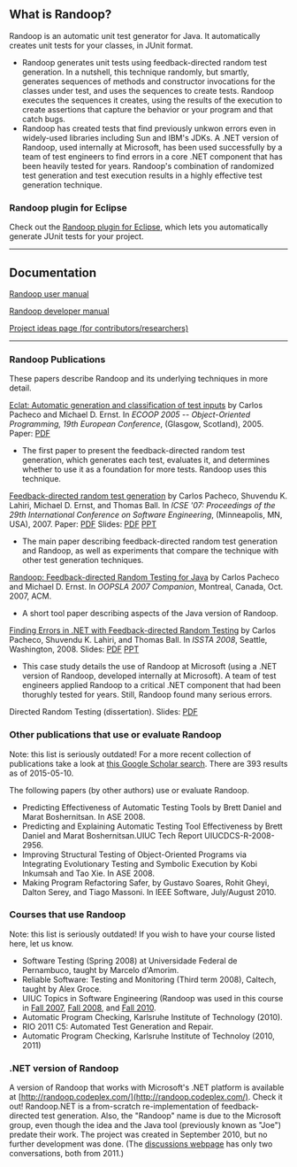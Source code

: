 ## What is Randoop? ##

Randoop is an automatic unit test generator for Java. It automatically creates unit tests for your classes, in JUnit format.

  * Randoop generates unit tests using feedback-directed random test generation. In a nutshell, this technique randomly, but smartly, generates sequences of methods and constructor invocations for the classes under test, and uses the sequences to create tests. Randoop executes the sequences it creates, using the results of the execution to create assertions that capture the behavior or your program and that catch bugs.
  * Randoop has created tests that find previously unkwon errors even in widely-used libraries including Sun and IBM's JDKs. A .NET version of Randoop, used internally at Microsoft, has been used successfully by a team of test engineers to find errors in a core .NET component that has been heavily tested for years. Randoop's combination of randomized test generation and test execution results in a highly effective test generation technique.

### Randoop plugin for Eclipse ###

Check out the [Randoop plugin for Eclipse](https://rawgit.com/mernst/randoop/master/plugin/doc/index.html), which lets you automatically generate JUnit tests for your project.


---


## Documentation ##

[Randoop user manual](https://rawgit.com/mernst/randoop/master/doc/index.html)

[Randoop developer manual](https://rawgit.com/mernst/randoop/master/doc/dev.html)

[Project ideas page (for contributors/researchers)](http://code.google.com/p/randoop/wiki/ProjectIdeas)


---

### Randoop Publications ###

These papers describe Randoop and its underlying techniques in more detail.

[Eclat: Automatic generation and classification of test inputs](http://www.cs.washington.edu/homes/mernst/pubs/classify-tests-ecoop2005-abstract.html)
by Carlos Pacheco and Michael D. Ernst. In _ECOOP 2005 -- Object-Oriented Programming, 19th European Conference_, (Glasgow, Scotland), 2005.
Paper: [PDF](http://www.cs.washington.edu/homes/mernst/pubs/classify-tests-ecoop2005.pdf)

  * The first paper to present the feedback-directed random test generation, which generates each test, evaluates it, and determines whether to use it as a foundation for more tests.  Randoop uses this technique.

[Feedback-directed random test generation](http://www.cs.washington.edu/homes/mernst/pubs/feedback-testgen-icse2007-abstract.html)
by Carlos Pacheco, Shuvendu K. Lahiri, Michael D. Ernst, and Thomas Ball. In _ICSE '07: Proceedings of the 29th International Conference on Software Engineering_, (Minneapolis, MN, USA), 2007.
Paper: [PDF](http://homes.cs.washington.edu/~mernst/pubs/feedback-testgen-icse2007.pdf)
Slides: [PDF](http://homes.cs.washington.edu/~mernst/pubs/feedback-testgen-icse2007-slides.pdf) [PPT](http://homes.cs.washington.edu/~mernst/pubs/feedback-testgen-icse2007-slides.ppt)

  * The main paper describing feedback-directed random test generation and Randoop, as well as experiments that compare the technique with other test generation techniques.

[Randoop: Feedback-directed Random Testing for Java](http://people.csail.mit.edu/cpacheco/publications/randoop_for_java-abstract.html) by Carlos Pacheco and Michael D. Ernst. In _OOPSLA 2007 Companion_, Montreal, Canada, Oct. 2007, ACM.

  * A short tool paper describing aspects of the Java version of Randoop.

[Finding Errors in .NET with Feedback-directed Random Testing](http://people.csail.mit.edu/cpacheco/publications/randoop-case-study-abstract.html) by Carlos Pacheco, Shuvendu K. Lahiri, and Thomas Ball. In _ISSTA 2008_, Seattle, Washington, 2008.
Slides: [PDF](http://randoop.googlecode.com/files/randoop_case_study_2008.pdf) [PPT](http://randoop.googlecode.com/files/randoop_case_study_2008.ppt)

  * This case study details the use of Randoop at Microsoft (using a .NET version of Randoop, developed internally at Microsoft). A team of test engineers applied Randoop to a critical .NET component that had been thorughly tested for years. Still, Randoop found many serious errors.

Directed Random Testing (dissertation).
Slides: [PDF](http://randoop.googlecode.com/files/thesis_talk_post.pdf)


### Other publications that use or evaluate Randoop ###

Note: this list is seriously outdated!  For a more recent collection of publications take a look at [this Google Scholar search](http://scholar.google.com/scholar?hl=en&q=pacheco+lahiri+ball+ernst&btnG=Search&as_sdt=0%2C5&as_ylo=&as_vis=0).
There are 393 results as of 2015-05-10.

The following papers (by other authors) use or evaluate Randoop.

  * Predicting Effectiveness of Automatic Testing Tools by Brett Daniel and Marat Boshernitsan. In ASE 2008.
  * Predicting and Explaining Automatic Testing Tool Effectiveness by Brett Daniel and Marat Boshernitsan.UIUC Tech Report UIUCDCS-R-2008-2956.
  * Improving Structural Testing of Object-Oriented Programs via Integrating Evolutionary Testing and Symbolic Execution by Kobi Inkumsah and Tao Xie. In ASE 2008.
  * Making Program Refactoring Safer, by Gustavo Soares, Rohit Gheyi, Dalton Serey, and Tiago Massoni. In IEEE Software, July/August 2010.

### Courses that use Randoop ###

Note: this list is seriously outdated!
If you wish to have your course listed here, let us know.

  * Software Testing (Spring 2008) at Universidade Federal de Pernambuco, taught by Marcelo d'Amorim.
  * Reliable Software: Testing and Monitoring (Third term 2008), Caltech, taught by Alex Groce.
  * UIUC Topics in Software Engineering (Randoop was used in this course in [Fall 2007](https://agora.cs.illinois.edu/display/cs527/Home), [Fall 2008](https://agora.cs.illinois.edu/display/cs527fa08/Home), and [Fall 2010](https://agora.cs.illinois.edu/display/cs527fa10/Home).
  * Automatic Program Checking, Karlsruhe Institute of Technology (2010).
  * RIO 2011 C5: Automated Test Generation and Repair.
  * Automatic Program Checking, Karlsruhe Institute of Technoloy (2010, 2011)




### .NET version of Randoop ###

A version of Randoop that works with Microsoft's .NET platform is available at [http://randoop.codeplex.com/](http://randoop.codeplex.com/).  Check it out!  Randoop.NET is a from-scratch re-implementation of feedback-directed test generation.  Also, the "Randoop" name is due to the Microsoft group, even though the idea and the Java tool (previously known as "Joe") predate their work.  The project was created in September 2010, but no further development was done.  (The [discussions webpage](http://randoop.codeplex.com/discussions) has only two conversations, both from 2011.)
